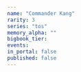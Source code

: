 ```yaml
---
name: "Commander Kang"
rarity: 3
series: "tos"
memory_alpha: ""
bigbook_tier:
events:
in_portal: false
published: false
---
```


